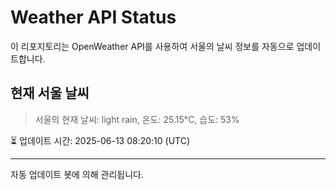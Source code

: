 
# Weather API Status

이 리포지토리는 OpenWeather API를 사용하여 서울의 날씨 정보를 자동으로 업데이트합니다.

## 현재 서울 날씨
> 서울의 현재 날씨: light rain, 온도: 25.15°C, 습도: 53%

⏳ 업데이트 시간: 2025-06-13 08:20:10 (UTC)

---
자동 업데이트 봇에 의해 관리됩니다.
